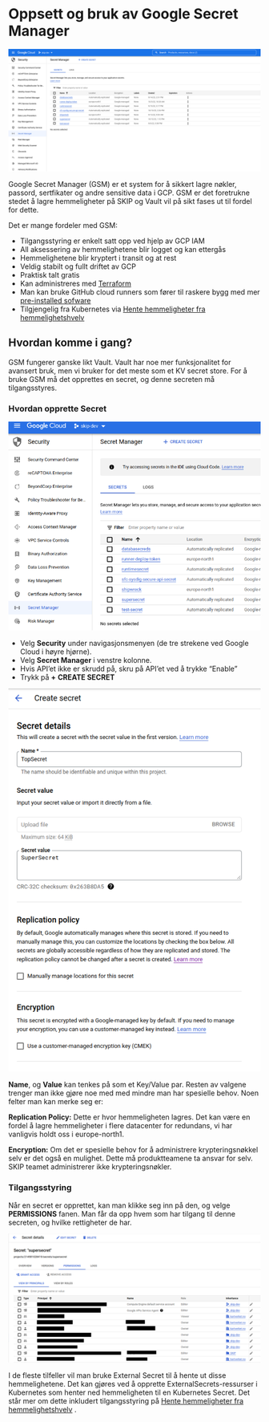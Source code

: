 # Oppsett og bruk av Google Secret Manager

![Secret manager](images/secret_manager.png)

Google Secret Manager (GSM) er et system for å sikkert lagre nøkler, passord, sertfikater og andre sensitive data i GCP. GSM er det foretrukne stedet å lagre hemmeligheter på SKIP og Vault vil på sikt fases ut til fordel for dette.

Det er mange fordeler med GSM:

- Tilgangsstyring er enkelt satt opp ved hjelp av GCP IAM
- All aksessering av hemmelighetene blir logget og kan ettergås
- Hemmelighetene blir kryptert i transit og at rest
- Veldig stabilt og fullt driftet av GCP
- Praktisk talt gratis
- Kan administreres med [Terraform](https://registry.terraform.io/providers/hashicorp/google/latest/docs/resources/secret_manager_secret)
- Man kan bruke GitHub cloud runners som fører til raskere bygg med mer [pre-installed sofware](https://github.com/actions/runner-images/blob/main/images/linux/Ubuntu2204-Readme.md)
- Tilgjengelig fra Kubernetes via [Hente hemmeligheter fra hemmelighetshvelv](../argo-cd/hente_hemmeligheter_fra_hemmelighetshvelv)

## Hvordan komme i gang?

GSM fungerer ganske likt Vault. Vault har noe mer funksjonalitet for avansert bruk, men vi bruker for det meste som et KV secret store. For å bruke GSM må det opprettes en secret, og denne secreten må tilgangsstyres.

### Hvordan opprette Secret

![Create secret 01](images/create_secret_01.png)

- Velg **Security** under navigasjonsmenyen (de tre strekene ved Google Cloud i høyre hjørne).
- Velg **Secret Manager** i venstre kolonne.
- Hvis API’et ikke er skrudd på, skru på API’et ved å trykke “Enable”
- Trykk på **+** **CREATE SECRET**

![Create secret 02](images/create_secret_02.png)

**Name**, og **Value** kan tenkes på som et Key/Value par. Resten av valgene trenger man ikke gjøre noe med med mindre man har spesielle behov. Noen felter man kan merke seg er:

**Replication Policy:** Dette er hvor hemmeligheten lagres. Det kan være en fordel å lagre hemmeligheter i flere datacenter for redundans, vi har vanligvis holdt oss i europe-north1.

**Encryption:** Om det er spesielle behov for å administrere krypteringsnøkkel selv er det også en mulighet. Dette må produktteamene ta ansvar for selv. SKIP teamet administrerer ikke krypteringsnøkler.

### Tilgangsstyring

Når en secret er opprettet, kan man klikke seg inn på den, og velge **PERMISSIONS** fanen. Man får da opp hvem som har tilgang til denne secreten, og hvilke rettigheter de har.

![Access control](images/access_control.png)

I de fleste tilfeller vil man bruke External Secret til å hente ut disse hemmelighetene. Det kan gjøres ved å opprette ExternalSecrets-ressurser i Kubernetes som henter ned hemmeligheten til en Kubernetes Secret. Det står mer om dette inkludert tilgangsstyring på [Hente hemmeligheter fra hemmelighetshvelv](../09-argo-cd/04-hente-hemmeligheter-fra-hemmelighetsvelv.md) .
